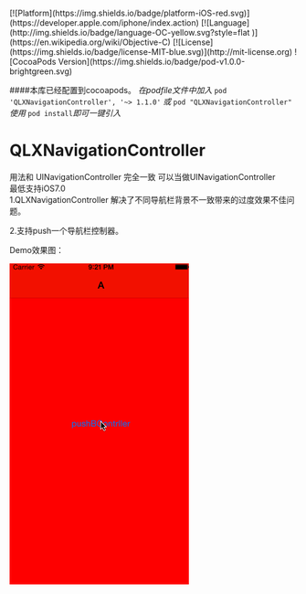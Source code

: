 
<br />
[![Platform](https://img.shields.io/badge/platform-iOS-red.svg)](https://developer.apple.com/iphone/index.action)
[![Language](http://img.shields.io/badge/language-OC-yellow.svg?style=flat
)](https://en.wikipedia.org/wiki/Objective-C)
[![License](https://img.shields.io/badge/license-MIT-blue.svg)](http://mit-license.org)
![CocoaPods Version](https://img.shields.io/badge/pod-v1.0.0-brightgreen.svg)

####本库已经配置到cocoapods。
_在podfile文件中加入_ `pod 'QLXNavigationController', '~> 1.1.0'` _或_ `pod "QLXNavigationController"`
<br />_使用_ `pod install`_即可一键引入_
# QLXNavigationController
 用法和 UINavigationController 完全一致 可以当做UINavigationController <br>
 最低支持iOS7.0<br>
 1.QLXNavigationController 解决了不同导航栏背景不一致带来的过度效果不佳问题。  
 
 2.支持push一个导航栏控制器。

Demo效果图：

![](https://github.com/QiuLiangXiong/QLXNavigationContrller/blob/master/QLXNavigationControllerDemo/QLXNavigationControllerDemo.gif)
